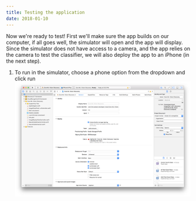 ```yaml
---
title: Testing the application
date: 2018-01-10
---
```

Now we're ready to test! First we'll make sure the app builds on our computer, if all goes well, the simulator will open and the app will display. Since the simulator does not have access to a camera, and the app relies on the camera to test the classifier, we will also deploy the app to an iPhone (in the next step).

1. To run in the simulator, choose a phone option from the dropdown and click run
![](../images/xcode_main_select_sim.png)
